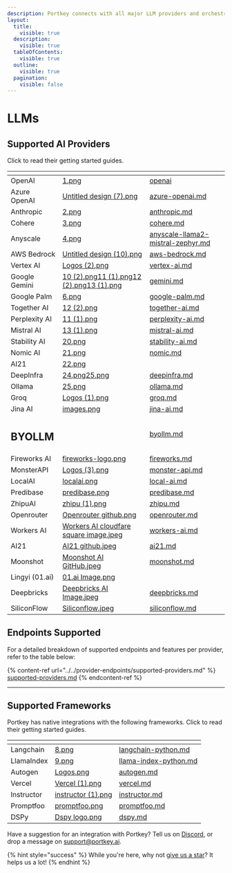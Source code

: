 ```yaml
---
description: Portkey connects with all major LLM providers and orchestration frameworks.
layout:
  title:
    visible: true
  description:
    visible: true
  tableOfContents:
    visible: true
  outline:
    visible: true
  pagination:
    visible: false
---
```


# LLMs

## Supported AI Providers

Click to read their getting started guides.

<table data-view="cards" data-full-width="false"><thead><tr><th></th><th data-hidden data-card-cover data-type="files"></th><th data-hidden data-card-target data-type="content-ref"></th></tr></thead><tbody><tr><td>OpenAI</td><td><a href="../../.gitbook/assets/1.png">1.png</a></td><td><a href="openai/">openai</a></td></tr><tr><td>Azure OpenAI</td><td><a href="../../.gitbook/assets/Untitled design (7).png">Untitled design (7).png</a></td><td><a href="azure-openai.md">azure-openai.md</a></td></tr><tr><td>Anthropic</td><td><a href="../../.gitbook/assets/2.png">2.png</a></td><td><a href="anthropic.md">anthropic.md</a></td></tr><tr><td>Cohere</td><td><a href="../../.gitbook/assets/3.png">3.png</a></td><td><a href="cohere.md">cohere.md</a></td></tr><tr><td>Anyscale</td><td><a href="../../.gitbook/assets/4.png">4.png</a></td><td><a href="anyscale-llama2-mistral-zephyr.md">anyscale-llama2-mistral-zephyr.md</a></td></tr><tr><td>AWS Bedrock</td><td><a href="../../.gitbook/assets/Untitled design (10).png">Untitled design (10).png</a></td><td><a href="aws-bedrock.md">aws-bedrock.md</a></td></tr><tr><td>Vertex AI</td><td><a href="../../.gitbook/assets/Logos (2).png">Logos (2).png</a></td><td><a href="vertex-ai.md">vertex-ai.md</a></td></tr><tr><td>Google Gemini</td><td><a href="../../.gitbook/assets/10 (2).png">10 (2).png</a><a href="../../.gitbook/assets/11 (1).png">11 (1).png</a><a href="../../.gitbook/assets/12 (2).png">12 (2).png</a><a href="../../.gitbook/assets/13 (1).png">13 (1).png</a></td><td><a href="gemini.md">gemini.md</a></td></tr><tr><td>Google Palm</td><td><a href="../../.gitbook/assets/6.png">6.png</a></td><td><a href="google-palm.md">google-palm.md</a></td></tr><tr><td>Together AI</td><td><a href="../../.gitbook/assets/12 (2).png">12 (2).png</a></td><td><a href="together-ai.md">together-ai.md</a></td></tr><tr><td>Perplexity AI</td><td><a href="../../.gitbook/assets/11 (1).png">11 (1).png</a></td><td><a href="perplexity-ai.md">perplexity-ai.md</a></td></tr><tr><td>Mistral AI</td><td><a href="../../.gitbook/assets/13 (1).png">13 (1).png</a></td><td><a href="mistral-ai.md">mistral-ai.md</a></td></tr><tr><td>Stability AI</td><td><a href="../../.gitbook/assets/20.png">20.png</a></td><td><a href="stability-ai.md">stability-ai.md</a></td></tr><tr><td>Nomic AI</td><td><a href="../../.gitbook/assets/21.png">21.png</a></td><td><a href="nomic.md">nomic.md</a></td></tr><tr><td>AI21</td><td><a href="../../.gitbook/assets/22.png">22.png</a></td><td></td></tr><tr><td>DeepInfra</td><td><a href="../../.gitbook/assets/24.png">24.png</a><a href="../../.gitbook/assets/25.png">25.png</a></td><td><a href="deepinfra.md">deepinfra.md</a></td></tr><tr><td>Ollama</td><td><a href="../../.gitbook/assets/25.png">25.png</a></td><td><a href="ollama.md">ollama.md</a></td></tr><tr><td>Groq</td><td><a href="../../.gitbook/assets/Logos (1).png">Logos (1).png</a></td><td><a href="groq.md">groq.md</a></td></tr><tr><td>Jina AI</td><td><a href="../../.gitbook/assets/images.png">images.png</a></td><td><a href="jina-ai.md">jina-ai.md</a></td></tr><tr><td><h2>BYOLLM</h2></td><td></td><td><a href="byollm.md">byollm.md</a></td></tr><tr><td>Fireworks AI</td><td><a href="../../.gitbook/assets/fireworks-logo.png">fireworks-logo.png</a></td><td><a href="fireworks.md">fireworks.md</a></td></tr><tr><td>MonsterAPI</td><td><a href="../../.gitbook/assets/Logos (3).png">Logos (3).png</a></td><td><a href="monster-api.md">monster-api.md</a></td></tr><tr><td>LocalAI</td><td><a href="../../.gitbook/assets/localai.png">localai.png</a></td><td><a href="local-ai.md">local-ai.md</a></td></tr><tr><td>Predibase</td><td><a href="../../.gitbook/assets/predibase.png">predibase.png</a></td><td><a href="predibase.md">predibase.md</a></td></tr><tr><td>ZhipuAI</td><td><a href="../../.gitbook/assets/zhipu (1).png">zhipu (1).png</a></td><td><a href="zhipu.md">zhipu.md</a></td></tr><tr><td>Openrouter</td><td><a href="../../.gitbook/assets/Openrouter github.png">Openrouter github.png</a></td><td><a href="openrouter.md">openrouter.md</a></td></tr><tr><td>Workers AI</td><td><a href="../../.gitbook/assets/Workers AI cloudfare square image.jpeg">Workers AI cloudfare square image.jpeg</a></td><td><a href="workers-ai.md">workers-ai.md</a></td></tr><tr><td>AI21</td><td><a href="../../.gitbook/assets/AI21 github.jpeg">AI21 github.jpeg</a></td><td><a href="ai21.md">ai21.md</a></td></tr><tr><td>Moonshot</td><td><a href="../../.gitbook/assets/Moonshot AI GitHub.jpeg">Moonshot AI GitHub.jpeg</a></td><td><a href="moonshot.md">moonshot.md</a></td></tr><tr><td>Lingyi (01.ai)</td><td><a href="../../.gitbook/assets/01.ai Image.png">01.ai Image.png</a></td><td></td></tr><tr><td>Deepbricks</td><td><a href="../../.gitbook/assets/Deepbricks AI Image.jpeg">Deepbricks AI Image.jpeg</a></td><td><a href="deepbricks.md">deepbricks.md</a></td></tr><tr><td>SiliconFlow</td><td><a href="../../.gitbook/assets/Siliconflow.jpeg">Siliconflow.jpeg</a></td><td><a href="siliconflow.md">siliconflow.md</a></td></tr></tbody></table>

## Endpoints Supported

For a detailed breakdown of supported endpoints and features per provider, refer to the table below:

{% content-ref url="../../provider-endpoints/supported-providers.md" %}
[supported-providers.md](../../provider-endpoints/supported-providers.md)
{% endcontent-ref %}

***

## Supported Frameworks

Portkey has native integrations with the following frameworks. Click to read their getting started guides.

<table data-view="cards"><thead><tr><th></th><th data-hidden data-card-cover data-type="files"></th><th data-hidden data-card-target data-type="content-ref"></th></tr></thead><tbody><tr><td>Langchain</td><td><a href="../../.gitbook/assets/8.png">8.png</a></td><td><a href="../libraries/langchain-python.md">langchain-python.md</a></td></tr><tr><td>LlamaIndex</td><td><a href="../../.gitbook/assets/9.png">9.png</a></td><td><a href="../libraries/llama-index-python.md">llama-index-python.md</a></td></tr><tr><td>Autogen</td><td><a href="../../.gitbook/assets/Logos.png">Logos.png</a></td><td><a href="../libraries/autogen.md">autogen.md</a></td></tr><tr><td>Vercel</td><td><a href="../../.gitbook/assets/Vercel (1).png">Vercel (1).png</a></td><td><a href="../libraries/vercel.md">vercel.md</a></td></tr><tr><td>Instructor</td><td><a href="../../.gitbook/assets/instructor (1).png">instructor (1).png</a></td><td><a href="../libraries/instructor.md">instructor.md</a></td></tr><tr><td>Promptfoo</td><td><a href="../../.gitbook/assets/promptfoo.png">promptfoo.png</a></td><td><a href="../libraries/promptfoo.md">promptfoo.md</a></td></tr><tr><td>DSPy</td><td><a href="../../.gitbook/assets/Dspy logo.png">Dspy logo.png</a></td><td><a href="../libraries/dspy.md">dspy.md</a></td></tr></tbody></table>

Have a suggestion for an integration with Portkey? Tell us on [Discord](https://discord.gg/DD7vgKK299), or drop a message on support@portkey.ai.

{% hint style="success" %}
While you're here, why not [give us a star](https://git.new/ai-gateway-docs)? It helps us a lot!
{% endhint %}
